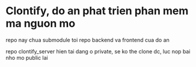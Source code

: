 # Clontify, do an phat trien phan mem ma nguon mo

repo nay chua submodule toi repo backend va frontend cua do an

repo clontify_server hien tai dang o private, se ko the clone dc, luc nop bai nho mo public lai

